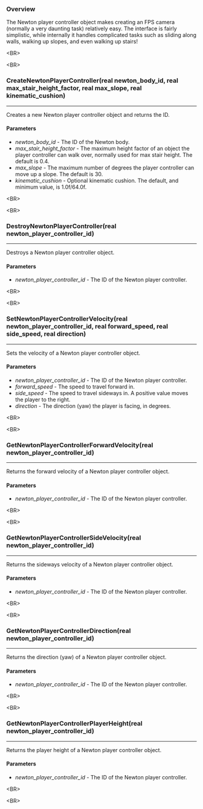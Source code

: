 ### Overview ###
The Newton player controller object makes creating an FPS camera (normally a very daunting task) relatively easy. The interface is fairly simplistic, while internally it handles complicated tasks such as sliding along walls, walking up slopes, and even walking up stairs!


&lt;BR&gt;




&lt;BR&gt;


### CreateNewtonPlayerController(real newton\_body\_id, real max\_stair\_height\_factor, real max\_slope, real kinematic\_cushion) ###

---

Creates a new Newton player controller object and returns the ID.
#### Parameters ####
  * _newton\_body\_id_ - The ID of the Newton body.
  * _max\_stair\_height\_factor_ - The maximum height factor of an object the player controller can walk over, normally used for max stair height. The default is 0.4.
  * _max\_slope_ - The maximum number of degrees the player controller can move up a slope. The default is 30.
  * _kinematic\_cushion_ - Optional kinematic cushion. The default, and minimum value, is 1.0f/64.0f.


&lt;BR&gt;




&lt;BR&gt;


### DestroyNewtonPlayerController(real newton\_player\_controller\_id) ###

---

Destroys a Newton player controller object.
#### Parameters ####
  * _newton\_player\_controller\_id_ - The ID of the Newton player controller.


&lt;BR&gt;




&lt;BR&gt;


### SetNewtonPlayerControllerVelocity(real newton\_player\_controller\_id, real forward\_speed, real side\_speed, real direction) ###

---

Sets the velocity of a Newton player controller object.
#### Parameters ####
  * _newton\_player\_controller\_id_ - The ID of the Newton player controller.
  * _forward\_speed_ - The speed to travel forward in.
  * _side\_speed_ - The speed to travel sideways in. A positive value moves the player to the right.
  * _direction_ - The direction (yaw) the player is facing, in degrees.


&lt;BR&gt;




&lt;BR&gt;


### GetNewtonPlayerControllerForwardVelocity(real newton\_player\_controller\_id) ###

---

Returns the forward velocity of a Newton player controller object.
#### Parameters ####
  * _newton\_player\_controller\_id_ - The ID of the Newton player controller.


&lt;BR&gt;




&lt;BR&gt;


### GetNewtonPlayerControllerSideVelocity(real newton\_player\_controller\_id) ###

---

Returns the sideways velocity of a Newton player controller object.
#### Parameters ####
  * _newton\_player\_controller\_id_ - The ID of the Newton player controller.


&lt;BR&gt;




&lt;BR&gt;


### GetNewtonPlayerControllerDirection(real newton\_player\_controller\_id) ###

---

Returns the direction (yaw) of a Newton player controller object.
#### Parameters ####
  * _newton\_player\_controller\_id_ - The ID of the Newton player controller.


&lt;BR&gt;




&lt;BR&gt;


### GetNewtonPlayerControllerPlayerHeight(real newton\_player\_controller\_id) ###

---

Returns the player height of a Newton player controller object.
#### Parameters ####
  * _newton\_player\_controller\_id_ - The ID of the Newton player controller.


&lt;BR&gt;




&lt;BR&gt;

